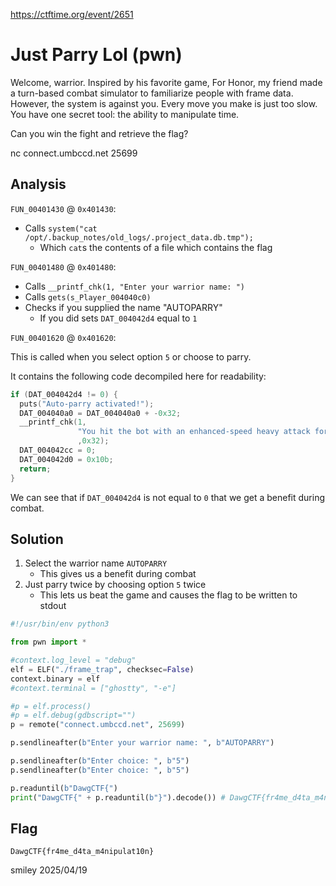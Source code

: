 https://ctftime.org/event/2651

# Just Parry Lol (pwn)

Welcome, warrior. Inspired by his favorite game, For Honor, my friend made a turn-based combat simulator to familiarize people with frame data. However, the system is against you. Every move you make is just too slow. You have one secret tool: the ability to manipulate time.

Can you win the fight and retrieve the flag?

nc connect.umbccd.net 25699

## Analysis

`FUN_00401430` @ `0x401430`:

- Calls `system("cat /opt/.backup_notes/old_logs/.project_data.db.tmp");`
    - Which `cat`s the contents of a file which contains the flag

`FUN_00401480` @ `0x401480`:

- Calls `__printf_chk(1, "Enter your warrior name: ")`
- Calls `gets(s_Player_004040c0)`
- Checks if you supplied the name "AUTOPARRY"
    - If you did sets `DAT_004042d4` equal to `1`

`FUN_00401620` @ `0x401620`:

This is called when you select option `5` or choose to parry.

It contains the following code decompiled here for readability:

```c
if (DAT_004042d4 != 0) {
  puts("Auto-parry activated!");
  DAT_004040a0 = DAT_004040a0 + -0x32;
  __printf_chk(1,
               "You hit the bot with an enhanced-speed heavy attack for %d damage. Bot health: % d\n"
               ,0x32);
  DAT_004042cc = 0;
  DAT_004042d0 = 0x10b;
  return;
}
```

We can see that if `DAT_004042d4` is not equal to `0` that we get a benefit during combat.

## Solution

1) Select the warrior name `AUTOPARRY`
    - This gives us a benefit during combat
2) Just parry twice by choosing option `5` twice
    - This lets us beat the game and causes the flag to be written to stdout

```python
#!/usr/bin/env python3

from pwn import *

#context.log_level = "debug"
elf = ELF("./frame_trap", checksec=False)
context.binary = elf
#context.terminal = ["ghostty", "-e"]

#p = elf.process()
#p = elf.debug(gdbscript="")
p = remote("connect.umbccd.net", 25699)

p.sendlineafter(b"Enter your warrior name: ", b"AUTOPARRY")

p.sendlineafter(b"Enter choice: ", b"5")
p.sendlineafter(b"Enter choice: ", b"5")

p.readuntil(b"DawgCTF{")
print("DawgCTF{" + p.readuntil(b"}").decode()) # DawgCTF{fr4me_d4ta_m4nipulat10n}
```

## Flag
`DawgCTF{fr4me_d4ta_m4nipulat10n}`

smiley 2025/04/19
